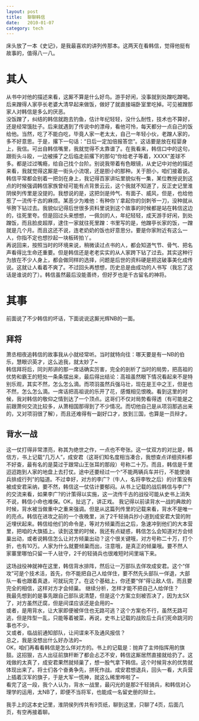 ```yaml
---
layout: post
title:  聊聊韩信
date:   2010-01-07
category: tech
---
```


床头放了一本《史记》，是我最喜欢的讲列传那本。这两天在看韩信，觉得他挺有故事的，值得八一八。

# 其人

从书中对他的描述来看，这厮不算是什么好鸟。游手好闲，没事就到处蹭吃蹭喝。后来蹭得人家亭长老婆大清早起来做饭，做好了就直接端卧室里吃掉。可见被蹭那家人对韩信是多么的厌恶。  
没饭蹭了，纠结的韩信就跑去钓鱼，估计年纪轻轻，没什么耐性，技术也不算好，还是经常饿肚子。后来就遇到了传说中的漂母，看他可怜，每天都分一点自己的饭给他。当然，吃了不能白吃，毕竟人家一老太太，自己一年轻小伙，老蹭人家的，多不好意思。于是，撂下一句话：“日后一定加倍报答您”。这话要是放在程婴身上，我信。可出自韩信嘴里，我就觉得不太靠谱了。在我看来，韩信口中的这句，跟街头斗殴，一边被揍了之后临走前撂下的那句“你给老子等着，XXXX”差球不多。都是过过嘴瘾，给自己找个台阶。别说我带着有色眼镜，从史记中对他的描述来看，我就觉得这厮是一街头小流氓，还是胆小的那种。关于胆小，咱们接着说。  
韩信平常都会别着一把剑在身上，我记得百家讲坛里貌似有一集，某位教授说到这点的时候强调韩信家族曾经可能有点背景云云，这个我就不知道了，反正史记里淮阴侯列传里是没提的。我想说的是，这把剑是帅气、有面子、威风，但是，也给他惹了一流传千古的麻烦。某恶少为难他：有种你丫拿起你的剑刺爷一刀，没种就从爷胯下钻过去。我貌似记得后世很多资料里说到这个故事的时候都是站在韩信这边的，往死里夸。但是回过头来想想，一佩剑的人，年纪轻轻，成天游手好闲，到处蹭饭，而且脸皮超厚，逮住一家就往死里蹭：书里写的是，他蹭亭长家的饭，一蹭就是几个月。而且这还不说，连老奶奶的饭也好意思分。要是你家附近有这么一人，你指不定也想抄起一块板砖拍丫。  
再说回来，按照当时的环境来说，稍微读过点书的人，都会知道气节、骨气、把名声看得比生命还重要。但是韩信还是老老实实的从人家跨下钻了过去。其实这种行为放在不少人身上，都会做同样的选择，问题是后世的资料硬是把这破事美化成传说。这就让人看着不爽了。不过回头再想想，历史总是由成功的人书写（我忘了这话是谁说的了）。韩信虽然最后没能善终，但好歹也是千古留名的神将。

# 其事

前面说了不少韩信的坏话，下面说说这厮光辉NB的一面。

## 拜将

萧丞相夜追韩信的故事我从小就经常听。当时就特向往：哪天要是有一NB的伯乐，慧眼识英才，这么追我，就太妙了~  
韩信拜将后，同刘邦讲的那一席话确实厉害，完全的剖析了当时的局势，把高祖的优势和霸王的短处一条条摆出来，最后得出结论：高祖虽然眼下情况看起来不是特别乐观，其实不然，怎么怎么滴。而项羽虽然兵强马壮，现在是王中之王，但是也不然，怎么怎么滴。一席话把高祖说的乐开了花，感慨相见恨晚。看到这里的时候，我对韩信的敬仰之情到达了一个顶点。这哥们不仅对局势看得透（有可能是之前跟萧何交流比较多，从萧相国那得到了不少情况。而切他自己是从项羽那逃出来的，又对项羽很了解），而且还难得有一副好口才，放到三国，也算是一员辩才。  

## 背水一战

这一仗打得非常漂亮，称其为绝世之作，一点也不夸张。这一仗双方的对比是，韩信方，书上记载“几万人”，成安君（这哥们知名度相当凑合，我想查点详细资料都不好查，最有名的是莫过于跟常山王张耳的那段）号称二十万。而且，韩信是千里迢迢跑到人家的地盘上去打仗。途中还要经过一个“不能两辆兵车并行，不能使骑兵排成行列”的隘道。不过幸好，对方的李广?（牛人，名将李牧之后）的计策没有被成安君采纳，要不然，韩信这一仗估计要郁闷。从书上记载的战后韩信与李广?的交流来看，如果李广?的计策得以实施，这一流传千古的战役可能从史书上消失不说，韩信小命也难保。OK，扯远了，讲正戏。
我记得以前读背水一战的典故的时候，背水被当做重中之重来强调。但是从这篇列传里的记载来看，背水不是唯一的亮点。韩信在进攻之前的一个夜晚里，派了2千轻骑兵抄小道到成安君大营的附近埋伏起来。韩信给他们的命令是，等对方倾巢而出之后，急速冲到他们的大本营里，把咱的大旗插上。读到这里的时候，我还有点疑惑，韩信怎么会知道对方会倾巢出动，或者说韩信怎么让对方倾巢出动？这个很关键哦，对方号称二十万，打个折，也有10万。人家为什么就要倾巢而出，注意哦，是真正的倾巢哦。要不然人家寨里哪怕只留一千人驻守，2千的轻骑兵也很难短时间里端下来。

这场战役神就神在这里，韩信背水排阵，然后让一万部队去佯攻成安君。这个“佯攻”可是个技术活，首先，你不能把自己人给佯住，要不然先头部队一佯退，大部队一看也跟着真退，可就玩完了。在这个基础上，你还要“佯”得让敌人信，而且要完全的相信，这样对方才会倾巢。
继续分析，怎样才能不把自己人给佯住？  
我最先想到的是事先跟自己部队说清楚，但是这个方案立刻被否决了，因为太SX了，对方虽然迂腐，但是间谍应该还是会用的~   
或者，是用背水，让大家即便被佯住也无路可逃？这个方案也不行，虽然无路可逃，但是阵型一乱，只能等着被菜，再说，史书上记载的战败后士兵们死命跳河的事也不少。  
又或者，临战前通知部队，让间谍来不及通风报信？  
总之，我是没想出什么好办法的~  
OK，咱们再看看韩信是怎么佯对方的。书上的记载是：抛弃了主帅指挥用的旗鼓。这招狠，古人出征前旗杆断了都会忐忑不安，韩信这厮居然直接就给扔了。这戏做的太真了，成安君果然就倾巢了，想一股气拿下韩信。这个时候背水的优势就体现出来了。将士们各个奋勇争先，拼死作战。成安君想退兵，回头一看，大兵营上插着汉军的旗子，于是大军一慌神，就这么稀里哗啦了~  
看完了这一段，我个人认为，背水一战里，最闪光的是那2千轻骑兵，和韩信对心理学的运用，太NB了，即便不当将军，也能成一名留史册的辩士。

我手上的这本史记里，淮阴侯列传共有9页纸，聊到这里，只聊了4页，后面几页，有空再接着聊。
